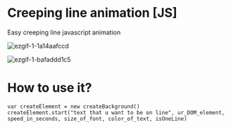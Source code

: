 # Creeping line animation [JS]
Easy creeping line javascript animation

![ezgif-1-1a14aafccd](https://github.com/user-attachments/assets/507b41ef-49e6-4f49-bc39-e704f22a0338)

![ezgif-1-bafaddd1c5](https://github.com/user-attachments/assets/5e217e9b-f178-4451-9e27-66fb3c541d94)

# How to use it?
```
var createElement = new createBackground()
createElement.start("text that u want to be on line", ur_DOM_element, speed_in_seconds, size_of_font, color_of_text, isOneLine)
```
